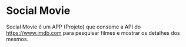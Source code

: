 # Social Movie

Social Movie é um APP (Projeto) que consome a API do https://www.imdb.com para pesquisar filmes e mostrar os detalhes dos mesmos.
